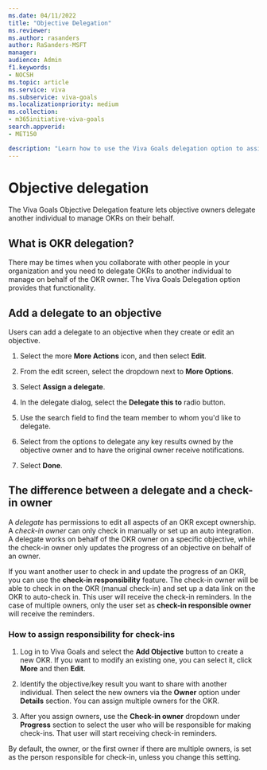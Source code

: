 ```yaml
---
ms.date: 04/11/2022
title: "Objective Delegation"
ms.reviewer: 
ms.author: rasanders
author: RaSanders-MSFT
manager:
audience: Admin
f1.keywords:
- NOCSH
ms.topic: article
ms.service: viva
ms.subservice: viva-goals
ms.localizationpriority: medium
ms.collection:  
- m365initiative-viva-goals
search.appverid:
- MET150

description: "Learn how to use the Viva Goals delegation option to assign another individual to manage/work on OKRs that aren't owned by them."
---
```


# Objective delegation

The Viva Goals Objective Delegation feature lets objective owners delegate another individual to manage OKRs on their behalf.

## What is OKR delegation?

There may be times when you collaborate with other people in your organization and you need to delegate OKRs to another individual to manage on behalf of the OKR owner. The Viva Goals Delegation option provides that functionality.

## Add a delegate to an objective

Users can add a delegate to an objective when they create or edit an objective.

1. Select the more **More Actions** icon, and then select **Edit**.

2. From the edit screen, select the dropdown next to **More Options**.

3. Select **Assign a delegate**.
    
4. In the delegate dialog, select the **Delegate this to** radio button.
    
5. Use the search field to find the team member to whom you'd like to delegate.
    
6. Select from the options to delegate any key results owned by the objective owner and to have the original owner receive notifications.

7. Select **Done**.

## The difference between a delegate and a check-in owner

A *delegate* has permissions to edit all aspects of an OKR except ownership. A *check-in owner* can only check in manually or set up an auto integration. A delegate works on behalf of the OKR owner on a specific objective, while the check-in owner only updates the progress of an objective on behalf of an owner.

If you want another user to check in and update the progress of an OKR, you can use the **check-in responsibility** feature. The check-in owner will be able to check in on the OKR (manual check-in) and set up a data link on the OKR to auto-check in. This user will receive the check-in reminders. In the case of multiple owners, only the user set as **check-in responsible owner** will receive the reminders.

### How to assign responsibility for check-ins

1. Log in to Viva Goals and select the **Add Objective** button to create a new OKR. If you want to modify an existing one, you can select it, click **More** and then **Edit**.

2. Identify the objective/key result you want to share with another individual. Then select the new owners via the **Owner** option under **Details** section. You can assign multiple owners for the OKR.

3. After you assign owners, use the **Check-in owner** dropdown under **Progress** section to select the user who will be responsible for making check-ins. That user will start receiving check-in reminders.

By default, the owner, or the first owner if there are multiple owners, is set as the person responsible for check-in, unless you change this setting.

